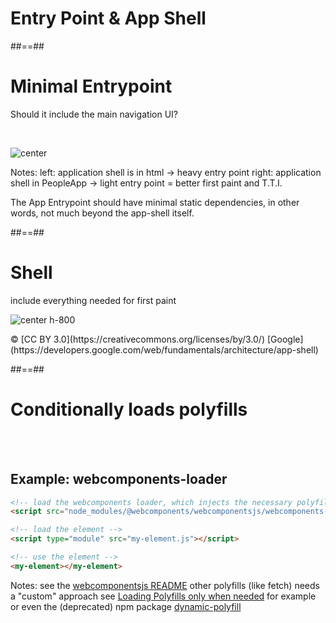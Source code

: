 <!-- .slide: class="transition-white sfeir-bg-blue" -->

# Entry Point & App Shell

##==##

# Minimal Entrypoint

<p class="center">
Should it include the main navigation UI?
</p>

<br>

![center](./assets/images/PRPL/prpl_loading-appshell_html-vs-js.png)

Notes:
left: application shell is in html -> heavy entry point
right: application shell in PeopleApp -> light entry point = better first paint and T.T.I.

The App Entrypoint should have minimal static dependencies, in other words, not much beyond the app-shell itself.

##==##

# Shell

<p class="center">
include everything needed for first paint
</p>

![center h-800](./assets/images/app_shell.png)

<p class="copyright">
© [CC BY 3.0](https://creativecommons.org/licenses/by/3.0/) [Google](https://developers.google.com/web/fundamentals/architecture/app-shell)
</p>

##==##

<!-- .slide: class="flex-row"-->

# Conditionally loads polyfills

<br><br>

## Example: webcomponents-loader

```html
<!-- load the webcomponents loader, which injects the necessary polyfill bundle -->
<script src="node_modules/@webcomponents/webcomponentsjs/webcomponents-loader.js"></script>

<!-- load the element -->
<script type="module" src="my-element.js"></script>

<!-- use the element -->
<my-element></my-element>
```

Notes:
see the [webcomponentsjs README](https://github.com/webcomponents/webcomponentsjs#using-webcomponents-loaderjs)
other polyfills (like fetch) needs a "custom" approach
see [Loading Polyfills only when needed](https://philipwalton.com/articles/loading-polyfills-only-when-needed/) for example
or even the (deprecated) npm package [dynamic-polyfill](https://github.com/PascalAOMS/dynamic-polyfill)
